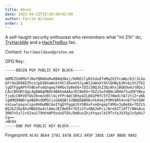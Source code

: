 ```yaml
---
title: About
date: 2022-04-22T15:50:56+02:00
author: Farrim Wildaxe
order: 1
---
```

A self-taught security enthusiast who remembers what "int 21h" do, <a href="https://tryhackme.com/p/FarrimWildaxe">TryHackMe</a> and a <a href="https://app.hackthebox.com/profile/759427">HackTheBox</a> fan.


Contact: `farrimwildaxe@proton.me`

GPG Key:

```
-----BEGIN PGP PUBLIC KEY BLOCK-----

mDMEZGd0MxYJKwYBBAHaRw8BAQdAxj/04NS1lyN31du8feMqIGIYcaWp/63/JLGo
GFr9eZK0KEZhcnJpbSBXaWxkYXhlIDxmYXJyaW13aWxkYXhlQHByb3Rvbi5tZT6I
lgQTFggAPhYhBGxFvmQngep74MGv3yBeE6+7DZiSBQJkZ3QzAhsjBQkDw4ztBQsJ
CAcCBhUKCQgLAgQWAgMBAh4BAheAAAoJECBeE6+7DZiSuf4BALU0Hm7SuZDFYBey
fjo8cCRPVEYOUJKnmnd9llkLYFPrAQC5Rhp4ZLD01PRfC5YZ7NmdiYA7Jt12ryNk
lgHMQ98WDrg4BGRndDMSCisGAQQBl1UBBQEBB0DckkdemjPXMVARh4+n67YetGNF
na1vwlpayocipo0HOwMBCAeIfgQYFggAJhYhBGxFvmQngep74MGv3yBeE6+7DZiS
BQJkZ3QzAhsMBQkDw4ztAAoJECBeE6+7DZiSTv4BAJmPci/Nrd4ZTJdfT/RWsAus
3RN7nSzl1+X2xw179HtHAP9sduOTDk/DmDuxZhj4YqaxlkCRTsfpJX35pJz5p8u7
Cg==
=Nh9d
-----END PGP PUBLIC KEY BLOCK-----
```

Fingerprint:
`6C45 BE64 2781 EA7B E0C1 AFDF 205E 13AF BB0D 9892`
